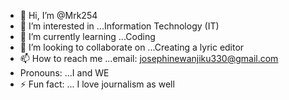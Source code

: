 - 👋 Hi, I’m @Mrk254
- 👀 I’m interested in ...Information Technology (IT)
- 🌱 I’m currently learning ...Coding
- 💞️ I’m looking to collaborate on ...Creating a lyric editor
- 📫 How to reach me ...email: josephinewanjiku330@gmail.com 
- Pronouns: ...I and WE
- ⚡ Fun fact: ... I love journalism as well
<!---
Mrk254/Mrk254 is a ✨ special ✨ repository because its `README.md` (this file) appears on your GitHub profile.
You can click the Preview link to take a look at your changes.
--->
